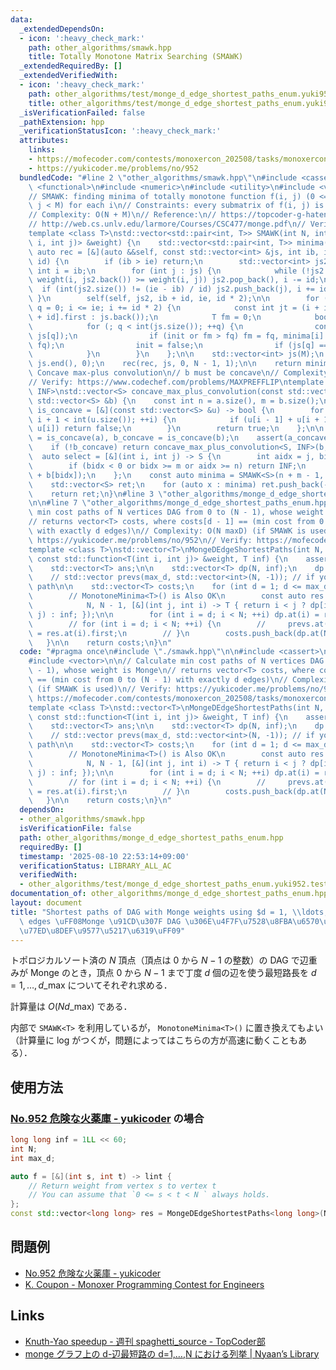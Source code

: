 ```yaml
---
data:
  _extendedDependsOn:
  - icon: ':heavy_check_mark:'
    path: other_algorithms/smawk.hpp
    title: Totally Monotone Matrix Searching (SMAWK)
  _extendedRequiredBy: []
  _extendedVerifiedWith:
  - icon: ':heavy_check_mark:'
    path: other_algorithms/test/monge_d_edge_shortest_paths_enum.yuki952.test.cpp
    title: other_algorithms/test/monge_d_edge_shortest_paths_enum.yuki952.test.cpp
  _isVerificationFailed: false
  _pathExtension: hpp
  _verificationStatusIcon: ':heavy_check_mark:'
  attributes:
    links:
    - https://mofecoder.com/contests/monoxercon_202508/tasks/monoxercon_202508_k
    - https://yukicoder.me/problems/no/952
  bundledCode: "#line 2 \"other_algorithms/smawk.hpp\"\n#include <cassert>\n#include\
    \ <functional>\n#include <numeric>\n#include <utility>\n#include <vector>\n\n\
    // SMAWK: finding minima of totally monotone function f(i, j) (0 <= i < N, 0 <=\
    \ j < M) for each i\n// Constraints: every submatrix of f(i, j) is monotone.\n\
    // Complexity: O(N + M)\n// Reference:\n// https://topcoder-g-hatena-ne-jp.jag-icpc.org/spaghetti_source/20120923/1348327542.html\n\
    // http://web.cs.unlv.edu/larmore/Courses/CSC477/monge.pdf\n// Verify: https://codeforces.com/contest/1423/submission/98368491\n\
    template <class T>\nstd::vector<std::pair<int, T>> SMAWK(int N, int M, const std::function<T(int\
    \ i, int j)> &weight) {\n    std::vector<std::pair<int, T>> minima(N);\n\n   \
    \ auto rec = [&](auto &&self, const std::vector<int> &js, int ib, int ie, int\
    \ id) {\n        if (ib > ie) return;\n        std::vector<int> js2;\n       \
    \ int i = ib;\n        for (int j : js) {\n            while (!js2.empty() and\
    \ weight(i, js2.back()) >= weight(i, j)) js2.pop_back(), i -= id;\n          \
    \  if (int(js2.size()) != (ie - ib) / id) js2.push_back(j), i += id;\n       \
    \ }\n        self(self, js2, ib + id, ie, id * 2);\n\n        for (int i = ib,\
    \ q = 0; i <= ie; i += id * 2) {\n            const int jt = (i + id <= ie ? minima[i\
    \ + id].first : js.back());\n            T fm = 0;\n            bool init = true;\n\
    \            for (; q < int(js.size()); ++q) {\n                const T fq = weight(i,\
    \ js[q]);\n                if (init or fm > fq) fm = fq, minima[i] = std::make_pair(js[q],\
    \ fq);\n                init = false;\n                if (js[q] == jt) break;\n\
    \            }\n        }\n    };\n\n    std::vector<int> js(M);\n    std::iota(js.begin(),\
    \ js.end(), 0);\n    rec(rec, js, 0, N - 1, 1);\n\n    return minima;\n}\n\n//\
    \ Concave max-plus convolution\n// b must be concave\n// Complexity: O(n + m)\n\
    // Verify: https://www.codechef.com/problems/MAXPREFFLIP\ntemplate <class S, S\
    \ INF>\nstd::vector<S> concave_max_plus_convolution(const std::vector<S> &a, const\
    \ std::vector<S> &b) {\n    const int n = a.size(), m = b.size();\n\n    auto\
    \ is_concave = [&](const std::vector<S> &u) -> bool {\n        for (int i = 1;\
    \ i + 1 < int(u.size()); ++i) {\n            if (u[i - 1] + u[i + 1] > u[i] +\
    \ u[i]) return false;\n        }\n        return true;\n    };\n\n    bool a_concave\
    \ = is_concave(a), b_concave = is_concave(b);\n    assert(a_concave or b_concave);\n\
    \    if (!b_concave) return concave_max_plus_convolution<S, INF>(b, a);\n\n  \
    \  auto select = [&](int i, int j) -> S {\n        int aidx = j, bidx = i - j;\n\
    \        if (bidx < 0 or bidx >= m or aidx >= n) return INF;\n        return -(a[aidx]\
    \ + b[bidx]);\n    };\n    const auto minima = SMAWK<S>(n + m - 1, n, select);\n\
    \    std::vector<S> ret;\n    for (auto x : minima) ret.push_back(-x.second);\n\
    \    return ret;\n}\n#line 3 \"other_algorithms/monge_d_edge_shortest_paths_enum.hpp\"\
    \n\n#line 7 \"other_algorithms/monge_d_edge_shortest_paths_enum.hpp\"\n\n// Calculate\
    \ min cost paths of N vertices DAG from 0 to (N - 1), whose weight is Monge\n\
    // returns vector<T> costs, where costs[d - 1] == (min cost from 0 to (N - 1)\
    \ with exactly d edges)\n// Complexity: O(N maxD) (if SMAWK is used)\n// Verify:\
    \ https://yukicoder.me/problems/no/952\n// Verify: https://mofecoder.com/contests/monoxercon_202508/tasks/monoxercon_202508_k\n\
    template <class T>\nstd::vector<T>\nMongeDEdgeShortestPaths(int N, int max_d,\
    \ const std::function<T(int i, int j)> &weight, T inf) {\n    assert(max_d < N);\n\
    \    std::vector<T> ans;\n\n    std::vector<T> dp(N, inf);\n    dp.at(0) = 0;\n\
    \    // std::vector prevs(max_d, std::vector<int>(N, -1)); // if you need to retrieve\
    \ path\n\n    std::vector<T> costs;\n    for (int d = 1; d <= max_d; ++d) {\n\
    \        // MonotoneMinima<T>() is Also OK\n        const auto res = SMAWK<T>(\n\
    \            N, N - 1, [&](int j, int i) -> T { return i < j ? dp[i] + weight(i,\
    \ j) : inf; });\n\n        for (int i = d; i < N; ++i) dp.at(i) = res.at(i).second;\n\
    \        // for (int i = d; i < N; ++i) {\n        //     prevs.at(d - 1).at(i)\
    \ = res.at(i).first;\n        // }\n        costs.push_back(dp.at(N - 1));\n \
    \   }\n\n    return costs;\n}\n"
  code: "#pragma once\n#include \"./smawk.hpp\"\n\n#include <cassert>\n#include <functional>\n\
    #include <vector>\n\n// Calculate min cost paths of N vertices DAG from 0 to (N\
    \ - 1), whose weight is Monge\n// returns vector<T> costs, where costs[d - 1]\
    \ == (min cost from 0 to (N - 1) with exactly d edges)\n// Complexity: O(N maxD)\
    \ (if SMAWK is used)\n// Verify: https://yukicoder.me/problems/no/952\n// Verify:\
    \ https://mofecoder.com/contests/monoxercon_202508/tasks/monoxercon_202508_k\n\
    template <class T>\nstd::vector<T>\nMongeDEdgeShortestPaths(int N, int max_d,\
    \ const std::function<T(int i, int j)> &weight, T inf) {\n    assert(max_d < N);\n\
    \    std::vector<T> ans;\n\n    std::vector<T> dp(N, inf);\n    dp.at(0) = 0;\n\
    \    // std::vector prevs(max_d, std::vector<int>(N, -1)); // if you need to retrieve\
    \ path\n\n    std::vector<T> costs;\n    for (int d = 1; d <= max_d; ++d) {\n\
    \        // MonotoneMinima<T>() is Also OK\n        const auto res = SMAWK<T>(\n\
    \            N, N - 1, [&](int j, int i) -> T { return i < j ? dp[i] + weight(i,\
    \ j) : inf; });\n\n        for (int i = d; i < N; ++i) dp.at(i) = res.at(i).second;\n\
    \        // for (int i = d; i < N; ++i) {\n        //     prevs.at(d - 1).at(i)\
    \ = res.at(i).first;\n        // }\n        costs.push_back(dp.at(N - 1));\n \
    \   }\n\n    return costs;\n}\n"
  dependsOn:
  - other_algorithms/smawk.hpp
  isVerificationFile: false
  path: other_algorithms/monge_d_edge_shortest_paths_enum.hpp
  requiredBy: []
  timestamp: '2025-08-10 22:53:14+09:00'
  verificationStatus: LIBRARY_ALL_AC
  verifiedWith:
  - other_algorithms/test/monge_d_edge_shortest_paths_enum.yuki952.test.cpp
documentation_of: other_algorithms/monge_d_edge_shortest_paths_enum.hpp
layout: document
title: "Shortest paths of DAG with Monge weights using $d = 1, \\ldots, d_{\\mathrm{max}}$\
  \ edges \uFF08Monge \u91CD\u307F DAG \u306E\u4F7F\u7528\u8FBA\u6570\u6BCE\u306E\u6700\
  \u77ED\u8DEF\u9577\u5217\u6319\uFF09"
---
```


トポロジカルソート済の $N$ 頂点（頂点は $0$ から $N - 1$ の整数）の DAG で辺重みが Monge のとき，頂点 $0$ から $N - 1$ まで丁度 $d$ 個の辺を使う最短路長を $d = 1, \ldots, d\_{\mathrm{max}}$ についてそれぞれ求める．

計算量は $O(N d\_{\mathrm{max}})$ である．

内部で `SMAWK<T>` を利用しているが， `MonotoneMinima<T>()` に置き換えてもよい（計算量に log がつくが，問題によってはこちらの方が高速に動くこともある）．

## 使用方法

### [No.952 危険な火薬庫 - yukicoder](https://yukicoder.me/problems/no/952) の場合

```cpp
long long inf = 1LL << 60;
int N;
int max_d;

auto f = [&](int s, int t) -> lint {
    // Return weight from vertex s to vertex t
    // You can assume that `0 <= s < t < N ` always holds.
};
const std::vector<long long> res = MongeDEdgeShortestPaths<long long>(N, max_d, f, inf);
```

## 問題例

- [No.952 危険な火薬庫 - yukicoder](https://yukicoder.me/problems/no/952)
- [K. Coupon - Monoxer Programming Contest for Engineers](https://mofecoder.com/contests/monoxercon_202508/tasks/monoxercon_202508_k)

## Links

- [Knuth-Yao speedup - 週刊 spaghetti_source - TopCoder部](https://topcoder-g-hatena-ne-jp.jag-icpc.org/spaghetti_source/20120915/1347668163.html)
- [monge グラフ上の d-辺最短路の d=1,…,N における列挙 \| Nyaan’s Library](https://nyaannyaan.github.io/library/dp/monge-d-edge-shortest-path-enumerate.hpp.html)
